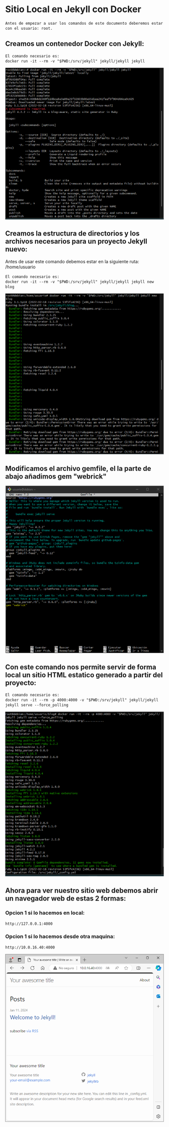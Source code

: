 # Sitio Local en Jekyll con Docker

```
Antes de empezar a usar los comandos de este documento deberemos estar con el usuario: root.
```

## Creamos un contenedor Docker con Jekyll:

```
El comando necesario es:
docker run -it --rm -v "$PWD:/srv/jekyll" jekyll/jekyll jekyll
```

![Img](img/Captura1.png)

## Creamos la estructura de directorios y los archivos necesarios para un proyecto Jekyll nuevo:

Antes de usar este comando debemos estar en la siguiente ruta: /home/usuario

```
El comando necesario es:
docker run -it --rm -v "$PWD:/srv/jekyll" jekyll/jekyll jekyll new blog
```

![Img](img/Captura2.png)

## Modificamos el archivo gemfile, el la parte de abajo añadimos gem "webrick"

![Img](img/Captura3.png)

## Con este comando nos permite servir de forma local un sitio HTML estatico generado a partir del proyecto:

```
El comando necesario es:
docker run -it --rm -p 4000:4000 -v "$PWD:/srv/jekyll" jekyll/jekyll jekyll serve --force_polling
```
![Img](img/Captura4.png)

## Ahora para ver nuestro sitio web debemos abrir un navegador web de estas 2 formas:

### Opcion 1 si lo hacemos en local:

```
http://127.0.0.1:4000
```

### Opcion 1 si lo hacemos desde otra maquina:

```
http://10.0.16.40:4000
```

![Img](img/Captura5.png)

